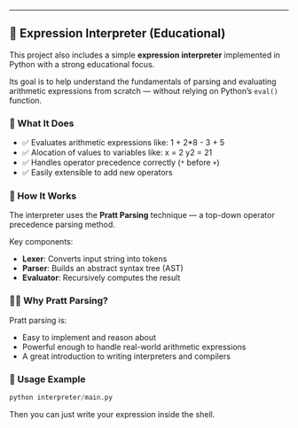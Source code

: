 ---

## 🧠 Expression Interpreter (Educational)

This project also includes a simple **expression interpreter** implemented in Python with a strong educational focus.

Its goal is to help understand the fundamentals of parsing and evaluating arithmetic expressions from scratch — without relying on Python’s `eval()` function.

### 🧪 What It Does

- ✅ Evaluates arithmetic expressions like:
1 + 2*8 - 3 + 5 
- ✅ Alocation of values to variables like:
x = 2
y2 = 21
- ✅ Handles operator precedence correctly (`*` before `+`)
- ✅ Easily extensible to add new operators

### 🔧 How It Works

The interpreter uses the **Pratt Parsing** technique — a top-down operator precedence parsing method.

Key components:
- **Lexer**: Converts input string into tokens
- **Parser**: Builds an abstract syntax tree (AST)
- **Evaluator**: Recursively computes the result

### 🧑‍🏫 Why Pratt Parsing?

Pratt parsing is:
- Easy to implement and reason about
- Powerful enough to handle real-world arithmetic expressions
- A great introduction to writing interpreters and compilers

### 🧩 Usage Example

```python
python interpreter/main.py
```

Then you can just write your expression inside the shell.
